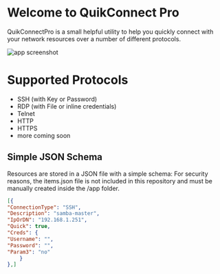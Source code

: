 # Welcome to QuikConnect Pro

QuikConnectPro is a small helpful utility to help you quickly connect with your network resources over a number of different protocols.

![app screenshot](https://i.imgur.com/6gOb8hj.png)


# Supported Protocols

 - SSH (with Key or Password)
 - RDP (with File or inline credentials)
 - Telnet
 - HTTP
 - HTTPS
 - more coming soon

## Simple JSON Schema

Resources are stored in a JSON file with a simple schema:
For security reasons, the items.json file is not included in this repository and must be manually created inside the /app folder.
```json
[{
"ConnectionType": "SSH",
"Description": "samba-master",
"IpOrDN": "192.168.1.251",
"Quick": true,
"Creds": {
"Username": "",
"Password": "",
"Param3": "no"
	}
},]
```
